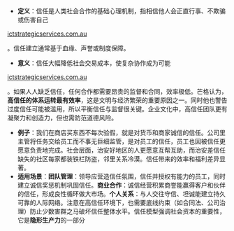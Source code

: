 - **定义**：信任是人类社会合作的基础心理机制，指相信他人会正直行事、不欺骗或伤害自己​

[ictstrategicservices.com.au](https://www.ictstrategicservices.com.au/2017/07/14/113-fantastic-thinking-tools-from-farnam-street/#:~:text=1)

。信任建立通常基于血缘、声誉或制度保障。

- **意义**：信任大幅降低社会交易成本，使复杂协作成为可能​

[ictstrategicservices.com.au](https://www.ictstrategicservices.com.au/2017/07/14/113-fantastic-thinking-tools-from-farnam-street/#:~:text=Fundamentally%2C%20the%20modern%20world%20operates,to%20trust%E2%80%9D%20are%20extremely%20high)

。如果人人缺乏信任，任何合作都需要昂贵的监督和合同，效率极低。芒格认为，**高信任的体系运转最有效率**，这是文明与经济繁荣的重要原因之一。同时他也警告过度信任可能被滥用，所以平衡信任与监督很关键。企业文化中，高信任团队更有凝聚力和创造力，但也需防范道德风险。

- **例子**：我们在商店买东西不每次验假，就是对货币和商家诚信的信任。公司里主管将任务交给员工而不事无巨细监管，是对员工的信任，员工也因被信任更愿意负责地完成。社会层面，治安好地区的人更愿意互帮互助，而治安差信任缺失的社区每家都装铁栏防盗，邻里关系冷漠。信任带来的效率和福利差异显著。
- **适用场景**：**团队管理**：领导应营造信任氛围，信任并授权有能力的员工，同时建立诚信奖惩机制巩固信任。**商业合作**：诚信经营积累商誉能赢得客户和伙伴的信任，形成良性循环做大市场。**个人关系**：与人交往守信、坦诚能建立持久可靠的人际网络。注意在高信任环境下，也需要底线约束（如合同法、公司治理）防止少数害群之马破坏信任整体水平。信任模型强调社会资本的重要性，它是**隐形生产力**的一部分​